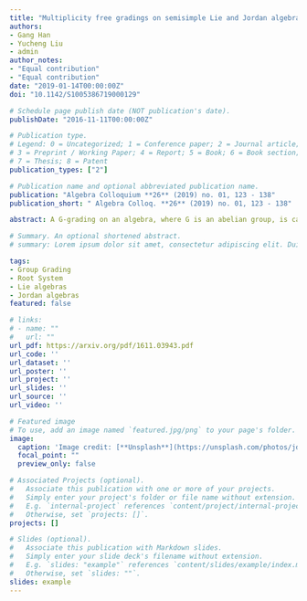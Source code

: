 ```yaml
---
title: "Multiplicity free gradings on semisimple Lie and Jordan algebras and skew root systems"
authors:
- Gang Han
- Yucheng Liu
- admin
author_notes:
- "Equal contribution"
- "Equal contribution"
date: "2019-01-14T00:00:00Z"
doi: "10.1142/S1005386719000129"

# Schedule page publish date (NOT publication's date).
publishDate: "2016-11-11T00:00:00Z"

# Publication type.
# Legend: 0 = Uncategorized; 1 = Conference paper; 2 = Journal article;
# 3 = Preprint / Working Paper; 4 = Report; 5 = Book; 6 = Book section;
# 7 = Thesis; 8 = Patent
publication_types: ["2"]

# Publication name and optional abbreviated publication name.
publication: "Algebra Colloquium **26** (2019) no. 01, 123 - 138"
publication_short: " Algebra Colloq. **26** (2019) no. 01, 123 - 138"

abstract: A G-grading on an algebra, where G is an abelian group, is called multiplicity-free if each homogeneous component of the grading is 1-dimensional. We introduce skew root systems of Lie type and skew root systems of Jordan type, and use them to construct multiplicity-free gradings on semisimple Lie algebras and on semisimple Jordan algebras respectively. Under certain conditions the corresponding Lie (resp., Jordan) algebras are simple. Two families of skew root systems of Lie type (resp., of Jordan type) are constructed and the corresponding Lie (resp., Jordan) algebras are identified. This is a new approach to study abelian group gradings on Lie and Jordan algebras.

# Summary. An optional shortened abstract.
# summary: Lorem ipsum dolor sit amet, consectetur adipiscing elit. Duis posuere tellus ac convallis placerat. Proin tincidunt magna sed ex sollicitudin condimentum.

tags:
- Group Grading
- Root System
- Lie algebras
- Jordan algebras
featured: false

# links:
# - name: ""
#   url: ""
url_pdf: https://arxiv.org/pdf/1611.03943.pdf
url_code: ''
url_dataset: ''
url_poster: ''
url_project: ''
url_slides: ''
url_source: ''
url_video: ''

# Featured image
# To use, add an image named `featured.jpg/png` to your page's folder. 
image:
  caption: 'Image credit: [**Unsplash**](https://unsplash.com/photos/jdD8gXaTZsc)'
  focal_point: ""
  preview_only: false

# Associated Projects (optional).
#   Associate this publication with one or more of your projects.
#   Simply enter your project's folder or file name without extension.
#   E.g. `internal-project` references `content/project/internal-project/index.md`.
#   Otherwise, set `projects: []`.
projects: []

# Slides (optional).
#   Associate this publication with Markdown slides.
#   Simply enter your slide deck's filename without extension.
#   E.g. `slides: "example"` references `content/slides/example/index.md`.
#   Otherwise, set `slides: ""`.
slides: example
---
```

